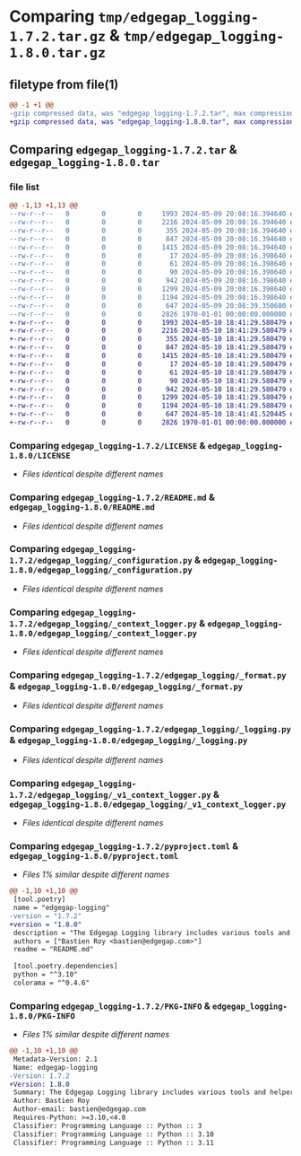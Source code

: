 # Comparing `tmp/edgegap_logging-1.7.2.tar.gz` & `tmp/edgegap_logging-1.8.0.tar.gz`

## filetype from file(1)

```diff
@@ -1 +1 @@
-gzip compressed data, was "edgegap_logging-1.7.2.tar", max compression
+gzip compressed data, was "edgegap_logging-1.8.0.tar", max compression
```

## Comparing `edgegap_logging-1.7.2.tar` & `edgegap_logging-1.8.0.tar`

### file list

```diff
@@ -1,13 +1,13 @@
--rw-r--r--   0        0        0     1993 2024-05-09 20:08:16.394640 edgegap_logging-1.7.2/LICENSE
--rw-r--r--   0        0        0     2216 2024-05-09 20:08:16.394640 edgegap_logging-1.7.2/README.md
--rw-r--r--   0        0        0      355 2024-05-09 20:08:16.394640 edgegap_logging-1.7.2/edgegap_logging/__init__.py
--rw-r--r--   0        0        0      847 2024-05-09 20:08:16.394640 edgegap_logging-1.7.2/edgegap_logging/_configuration.py
--rw-r--r--   0        0        0     1415 2024-05-09 20:08:16.394640 edgegap_logging-1.7.2/edgegap_logging/_context_logger.py
--rw-r--r--   0        0        0       17 2024-05-09 20:08:16.398640 edgegap_logging-1.7.2/edgegap_logging/_contexts/BUILD
--rw-r--r--   0        0        0       61 2024-05-09 20:08:16.398640 edgegap_logging-1.7.2/edgegap_logging/_contexts/__init__.py
--rw-r--r--   0        0        0       90 2024-05-09 20:08:16.398640 edgegap_logging-1.7.2/edgegap_logging/_contexts/_contexts.py
--rw-r--r--   0        0        0      942 2024-05-09 20:08:16.398640 edgegap_logging-1.7.2/edgegap_logging/_format.py
--rw-r--r--   0        0        0     1299 2024-05-09 20:08:16.398640 edgegap_logging-1.7.2/edgegap_logging/_logging.py
--rw-r--r--   0        0        0     1194 2024-05-09 20:08:16.398640 edgegap_logging-1.7.2/edgegap_logging/_v1_context_logger.py
--rw-r--r--   0        0        0      647 2024-05-09 20:08:39.350680 edgegap_logging-1.7.2/pyproject.toml
--rw-r--r--   0        0        0     2826 1970-01-01 00:00:00.000000 edgegap_logging-1.7.2/PKG-INFO
+-rw-r--r--   0        0        0     1993 2024-05-10 18:41:29.580479 edgegap_logging-1.8.0/LICENSE
+-rw-r--r--   0        0        0     2216 2024-05-10 18:41:29.580479 edgegap_logging-1.8.0/README.md
+-rw-r--r--   0        0        0      355 2024-05-10 18:41:29.580479 edgegap_logging-1.8.0/edgegap_logging/__init__.py
+-rw-r--r--   0        0        0      847 2024-05-10 18:41:29.580479 edgegap_logging-1.8.0/edgegap_logging/_configuration.py
+-rw-r--r--   0        0        0     1415 2024-05-10 18:41:29.580479 edgegap_logging-1.8.0/edgegap_logging/_context_logger.py
+-rw-r--r--   0        0        0       17 2024-05-10 18:41:29.580479 edgegap_logging-1.8.0/edgegap_logging/_contexts/BUILD
+-rw-r--r--   0        0        0       61 2024-05-10 18:41:29.580479 edgegap_logging-1.8.0/edgegap_logging/_contexts/__init__.py
+-rw-r--r--   0        0        0       90 2024-05-10 18:41:29.580479 edgegap_logging-1.8.0/edgegap_logging/_contexts/_contexts.py
+-rw-r--r--   0        0        0      942 2024-05-10 18:41:29.580479 edgegap_logging-1.8.0/edgegap_logging/_format.py
+-rw-r--r--   0        0        0     1299 2024-05-10 18:41:29.580479 edgegap_logging-1.8.0/edgegap_logging/_logging.py
+-rw-r--r--   0        0        0     1194 2024-05-10 18:41:29.580479 edgegap_logging-1.8.0/edgegap_logging/_v1_context_logger.py
+-rw-r--r--   0        0        0      647 2024-05-10 18:41:41.520445 edgegap_logging-1.8.0/pyproject.toml
+-rw-r--r--   0        0        0     2826 1970-01-01 00:00:00.000000 edgegap_logging-1.8.0/PKG-INFO
```

### Comparing `edgegap_logging-1.7.2/LICENSE` & `edgegap_logging-1.8.0/LICENSE`

 * *Files identical despite different names*

### Comparing `edgegap_logging-1.7.2/README.md` & `edgegap_logging-1.8.0/README.md`

 * *Files identical despite different names*

### Comparing `edgegap_logging-1.7.2/edgegap_logging/_configuration.py` & `edgegap_logging-1.8.0/edgegap_logging/_configuration.py`

 * *Files identical despite different names*

### Comparing `edgegap_logging-1.7.2/edgegap_logging/_context_logger.py` & `edgegap_logging-1.8.0/edgegap_logging/_context_logger.py`

 * *Files identical despite different names*

### Comparing `edgegap_logging-1.7.2/edgegap_logging/_format.py` & `edgegap_logging-1.8.0/edgegap_logging/_format.py`

 * *Files identical despite different names*

### Comparing `edgegap_logging-1.7.2/edgegap_logging/_logging.py` & `edgegap_logging-1.8.0/edgegap_logging/_logging.py`

 * *Files identical despite different names*

### Comparing `edgegap_logging-1.7.2/edgegap_logging/_v1_context_logger.py` & `edgegap_logging-1.8.0/edgegap_logging/_v1_context_logger.py`

 * *Files identical despite different names*

### Comparing `edgegap_logging-1.7.2/pyproject.toml` & `edgegap_logging-1.8.0/pyproject.toml`

 * *Files 1% similar despite different names*

```diff
@@ -1,10 +1,10 @@
 [tool.poetry]
 name = "edgegap-logging"
-version = "1.7.2"
+version = "1.8.0"
 description = "The Edgegap Logging library includes various tools and helpers for interacting with Standard Logging Formatter and Colored Logs. It is designed for use within the Edgegap organization."
 authors = ["Bastien Roy <bastien@edgegap.com>"]
 readme = "README.md"
 
 [tool.poetry.dependencies]
 python = "^3.10"
 colorama = "^0.4.6"
```

### Comparing `edgegap_logging-1.7.2/PKG-INFO` & `edgegap_logging-1.8.0/PKG-INFO`

 * *Files 1% similar despite different names*

```diff
@@ -1,10 +1,10 @@
 Metadata-Version: 2.1
 Name: edgegap-logging
-Version: 1.7.2
+Version: 1.8.0
 Summary: The Edgegap Logging library includes various tools and helpers for interacting with Standard Logging Formatter and Colored Logs. It is designed for use within the Edgegap organization.
 Author: Bastien Roy
 Author-email: bastien@edgegap.com
 Requires-Python: >=3.10,<4.0
 Classifier: Programming Language :: Python :: 3
 Classifier: Programming Language :: Python :: 3.10
 Classifier: Programming Language :: Python :: 3.11
```

